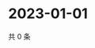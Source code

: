 # 2023-01-01

共 0 条

<!-- BEGIN WEIBO -->
<!-- 最后更新时间 Sun Jan 01 2023 20:25:12 GMT+0800 (China Standard Time) -->

<!-- END WEIBO -->

